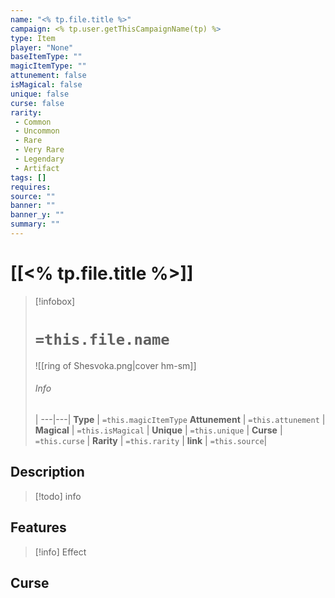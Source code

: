 ```yaml
---
name: "<% tp.file.title %>"
campaign: <% tp.user.getThisCampaignName(tp) %>
type: Item
player: "None"
baseItemType: ""
magicItemType: ""
attunement: false
isMagical: false
unique: false
curse: false
rarity:
 - Common
 - Uncommon
 - Rare
 - Very Rare
 - Legendary
 - Artifact
tags: []
requires: 
source: ""
banner: ""
banner_y: ""
summary: ""
---
```

# [[<% tp.file.title %>]]
> [!infobox]
> # `=this.file.name`
> ![[ring of Shesvoka.png|cover hm-sm]]
> ###### Info
>  |
> ---|---|
> **Type** | `=this.magicItemType`
> **Attunement** | `=this.attunement`  |
> **Magical** | `=this.isMagical` |
> **Unique** | `=this.unique` |
> **Curse** | `=this.curse` |
> **Rarity** | `=this.rarity` |
> **link** | `=this.source`|

## Description
> [!todo] info
## Features
> [!info] Effect
## Curse

